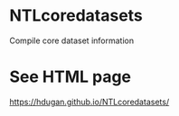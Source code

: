 # NTLcoredatasets
Compile core dataset information

# See HTML page
https://hdugan.github.io/NTLcoredatasets/
